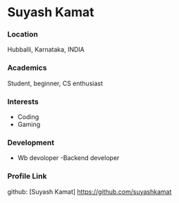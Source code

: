 # Suyash Kamat

### Location

Hubballi, Karnataka, INDIA

### Academics

Student, beginner, CS enthusiast

### Interests

- Coding
- Gaming


### Development

- Wb devoloper
-Backend developer

### Profile Link

github: [Suyash Kamat] https://github.com/suyashkamat
